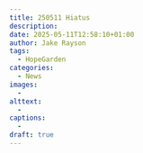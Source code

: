 ```yaml
---
title: 250511 Hiatus
description: 
date: 2025-05-11T12:58:10+01:00
author: Jake Rayson 
tags: 
  - HopeGarden
categories: 
  - News
images:
  - 
alttext: 
  - 
captions: 
  - 
draft: true
---
```

